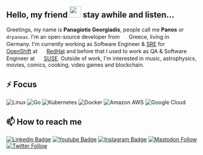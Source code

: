 ## Hello, my friend <img src="https://raw.githubusercontent.com/aemmadi/aemmadi/master/wave.gif" width="30px"> stay awhile and listen...

Greetings, my name is **Panagiotis Georgiadis**, people call me **Panos** or `drpaneas`.
I'm an open-source developer from <img src="https://boobalar.net/greece.svg" width="16px"> Greece, living in <img src="https://boobalar.net/germany.svg" width="16px"> Germany.
I'm currently working as Software Engineer & [SRE](https://www.redhat.com/en/topics/devops/what-is-sre) for <img src="https://boobalar.net/openshift.png" width="16px"> [OpenShift](https://cloud.redhat.com/) at <img src="https://boobalar.net/redhat.png" width="16px"> [RedHat](https://www.redhat.com/en)
and before that I used to work as QA & Software Engineer at <img src="https://boobalar.net/suselogo.png" width="16px"> [SUSE](https://www.suse.com/).
Outside of work, I'm interested in music, astrophysics, movies, comics, cooking, video games and blockchain.

## ⚡ Focus

![Linux](https://img.shields.io/badge/-Linux-grey?style=flat-square&logo=fedora)
![Go](https://img.shields.io/badge/-Go-grey?style=flat-square&logo=go)
![Kubernetes](https://img.shields.io/badge/-Kubernetes-grey?style=flat-square&logo=kubernetes)
![Docker](https://img.shields.io/badge/-Docker-46a2f1?style=flat-square&logo=docker&logoColor=white)
![Amazon AWS](https://img.shields.io/badge/-Amazon-red?style=flat-square&logo=amazon-aws)
![Google Cloud](https://img.shields.io/badge/-Google_Cloud_Platform-1a73e8?style=flat-square&logo=google-cloud&logoColor=white)

## 📫 How to reach me

[![Linkedin Badge](https://img.shields.io/badge/-LinkedIn-blue?style=flat-square&logo=Linkedin&logoColor=white&link=https://www.linkedin.com/in/panosgeorgiadis/)](https://www.linkedin.com/in/panosgeorgiadis/)
[![Youtube Badge](https://img.shields.io/badge/-PeerTube-darkred?style=flat-square&logo=peertube&logoColor=white&link=https://video.boobalar.net/accounts/drpaneas/video-channels)](https://video.boobalar.net/accounts/drpaneas/video-channels)
[![Instagram Badge](https://img.shields.io/badge/-@drpaneas:boobalar.net-darkgreen?style=flat-square&logo=matrix&logoColor=black&link=@drpaneas:boobalar.net)](https://matrix.org/)
[![Mastodon Follow](https://img.shields.io/mastodon/follow/000000001?domain=https%3A%2F%2Fsocial.boobalar.net&style=social)](https://social.boobalar.net/@drpaneas)
[![Twitter Follow](https://img.shields.io/twitter/follow/panosgeorgiadis?style=social)](https://twitter.com/PanosGeorgiadis)
